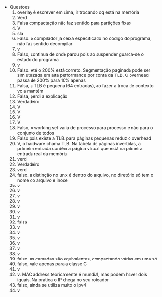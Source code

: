 * Questoes
  1. overlay é escrever em cima, ir trocando oq está na memória
  2. Verd
  3. Falsa compactação não faz sentido para partições fixas
  4. V
  5. sla
  6. Falso. o compilador já deixa especificado no código do programa, não faz sentido decompilar
  7. v
  8. Falso, continua de onde parou pois ao suspender guarda-se o estado do programa
  9. v
  10. Falso. Até o 200% está correto. Segmentação paginada pode ser sim utilizada em alta performance por conta da TLB. O overhead passa de 200% para 10% apenas
  11. Falsa, a TLB é pequena (64 entradas), ao fazer a troca de contexto vc a mantém
  12. Falsa, perdi a explicação
  13. Verdadeiro
  14. V
  15. V
  16. V
  17. V
  18. Falso, o working set varia de processo para processo e não para o conjunto de todos
  19. Falso pois existe a TLB. para páginas pequenas reduz o overhead
  20. V, o hardware chama TLB.  Na tabela de páginas invertidas, a primeira entrada contém a página virtual que está na primeira entrada real da memória
  21. verd
  22. Verdadeiro
  23. verd
  24. falso. a distinção no unix é dentro do arquivo, no diretório só tem o nome do arquivo e inode
  25. v
  26. v
  27. v
  28. v
  29. v
  30. v
  31. v
  32. falsa
  33. v
  34. v
  35. v
  36. v
  37. v
  38. v
  39. falso. as camadas são equivalentes, compactando várias em uma só
  40. falso, vale apenas para a classe C
  41. v
  42. v. MAC address teoricamente é mundial, mas podem haver dois iguais. Na pratica o IP chega no seu roteador
  43. falso, ainda se utiliza muito o ipv4  
  44. v